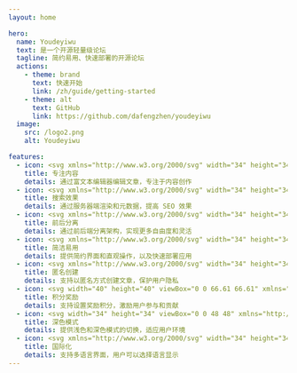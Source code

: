 ```yaml
---
layout: home

hero:
  name: Youdeyiwu
  text: 是一个开源轻量级论坛
  tagline: 简约易用、快速部署的开源论坛
  actions:
    - theme: brand
      text: 快速开始
      link: /zh/guide/getting-started
    - theme: alt
      text: GitHub
      link: https://github.com/dafengzhen/youdeyiwu
  image:
    src: /logo2.png
    alt: Youdeyiwu

features:
  - icon: <svg xmlns="http://www.w3.org/2000/svg" width="34" height="34" viewBox="0 0 24 24"><path fill="#fc5bb6" d="M21 12a1 1 0 0 0-1 1v6a1 1 0 0 1-1 1H5a1 1 0 0 1-1-1V5a1 1 0 0 1 1-1h6a1 1 0 0 0 0-2H5a3 3 0 0 0-3 3v14a3 3 0 0 0 3 3h14a3 3 0 0 0 3-3v-6a1 1 0 0 0-1-1m-15 .76V17a1 1 0 0 0 1 1h4.24a1 1 0 0 0 .71-.29l6.92-6.93L21.71 8a1 1 0 0 0 0-1.42l-4.24-4.29a1 1 0 0 0-1.42 0l-2.82 2.83l-6.94 6.93a1 1 0 0 0-.29.71m10.76-8.35l2.83 2.83l-1.42 1.42l-2.83-2.83ZM8 13.17l5.93-5.93l2.83 2.83L10.83 16H8Z"/></svg>
    title: 专注内容
    details: 通过富文本编辑器编辑文章，专注于内容创作
  - icon: <svg xmlns="http://www.w3.org/2000/svg" width="34" height="34" viewBox="0 0 24 24"><path fill="#bd35fe" d="M8 3a7 7 0 0 0 0 14h1.07a7.06 7.06 0 0 1 0-2H8A5 5 0 0 1 8 5h8a5 5 0 0 1 4.9 6a7.021 7.021 0 0 1 1.426 2A7 7 0 0 0 16 3zm8 10a3 3 0 1 0 0 6a3 3 0 0 0 0-6m-5 3a5 5 0 1 1 9.172 2.757l2.535 2.536l-1.414 1.414l-2.536-2.535A5 5 0 0 1 11 16"/></svg>
    title: 搜索效果
    details: 通过服务器端渲染和元数据，提高 SEO 效果
  - icon: <svg xmlns="http://www.w3.org/2000/svg" width="34" height="34" viewBox="0 0 24 24"><path fill="#41b883" d="m17.025 21l-.3-1.5q-.3-.125-.562-.262t-.538-.338l-1.45.45l-1-1.7l1.15-1q-.05-.3-.05-.65t.05-.65l-1.15-1l1-1.7l1.45.45q.275-.2.538-.337t.562-.263l.3-1.5h2l.3 1.5q.3.125.563.263t.537.337l1.45-.45l1 1.7l-1.15 1q.05.3.05.65t-.05.65l1.15 1l-1 1.7l-1.45-.45q-.275.2-.537.338t-.563.262l-.3 1.5zM3 20V2h18v7.65q-.475-.225-.975-.363T19 9.076V4H5v9h4.2q.225.675.75 1.175t1.175.7q-.225 1.35.063 2.675T12.275 20zm15.025-2q.825 0 1.413-.587T20.025 16q0-.825-.587-1.412T18.025 14q-.825 0-1.412.588T16.025 16q0 .825.588 1.413t1.412.587"/></svg>
    title: 前后分离
    details: 通过前后端分离架构，实现更多自由度和灵活
  - icon: <svg xmlns="http://www.w3.org/2000/svg" width="34" height="34" viewBox="0 0 256 256"><path fill="#60a9fe" d="M152 224a8 8 0 0 1-8 8h-32a8 8 0 0 1 0-16h32a8 8 0 0 1 8 8m71.62-68.17l-12.36 55.63a16 16 0 0 1-25.51 9.11L158.51 200h-61l-27.26 20.57a16 16 0 0 1-25.51-9.11l-12.36-55.63a16.09 16.09 0 0 1 3.32-13.71l28.56-34.26a123.07 123.07 0 0 1 8.57-36.67c12.9-32.34 36-52.63 45.37-59.85a16 16 0 0 1 19.6 0c9.34 7.22 32.47 27.51 45.37 59.85a123.07 123.07 0 0 1 8.57 36.67l28.56 34.26a16.09 16.09 0 0 1 3.32 13.71m-139.23 34q-16.11-29.33-19.56-57.67L48 152.36L60.36 208l.18-.13ZM140 100a12 12 0 1 0-12 12a12 12 0 0 0 12-12m68 52.36l-16.83-20.2q-3.42 28.28-19.56 57.69l23.85 18l.18.13Z"/></svg>
    title: 简洁易用
    details: 提供简约界面和直观操作，以及快速部署应用
  - icon: <svg xmlns="http://www.w3.org/2000/svg" width="34" height="34" viewBox="0 0 256 256"><path fill="#60a9fe" d="M152 224a8 8 0 0 1-8 8h-32a8 8 0 0 1 0-16h32a8 8 0 0 1 8 8m71.62-68.17l-12.36 55.63a16 16 0 0 1-25.51 9.11L158.51 200h-61l-27.26 20.57a16 16 0 0 1-25.51-9.11l-12.36-55.63a16.09 16.09 0 0 1 3.32-13.71l28.56-34.26a123.07 123.07 0 0 1 8.57-36.67c12.9-32.34 36-52.63 45.37-59.85a16 16 0 0 1 19.6 0c9.34 7.22 32.47 27.51 45.37 59.85a123.07 123.07 0 0 1 8.57 36.67l28.56 34.26a16.09 16.09 0 0 1 3.32 13.71m-139.23 34q-16.11-29.33-19.56-57.67L48 152.36L60.36 208l.18-.13ZM140 100a12 12 0 1 0-12 12a12 12 0 0 0 12-12m68 52.36l-16.83-20.2q-3.42 28.28-19.56 57.69l23.85 18l.18.13Z"/></svg>
    title: 匿名创建
    details: 支持以匿名方式创建文章，保护用户隐私
  - icon: <svg width="40" height="40" viewBox="0 0 66.61 66.61" xmlns="http://www.w3.org/2000/svg" fill="#bd35fe" stroke="#bd35fe" stroke-width="1.66525"><g id="SVGRepo_bgCarrier" stroke-width="0"></g><g id="SVGRepo_tracerCarrier" stroke-linecap="round" stroke-linejoin="round"></g><g id="SVGRepo_iconCarrier"> <defs> <style>.cls-1{fill:#bd35fe;}.cls-2,.cls-3{fill:none;stroke:#bd35fe;stroke-linecap:round;}.cls-2{stroke-linejoin:round;}.cls-3{stroke-linejoin:bevel;}</style> </defs> <title>teamshape_iconsset_v1</title> <g id="Layer_1" data-name="Layer 1"> <path class="cls-1" d="M23.46,34.49l-2.11-11H16.94l2.11,11A14.34,14.34,0,0,0,33.13,46.12a13.21,13.21,0,0,0,2.19-.19A14.31,14.31,0,0,1,23.46,34.49Z"></path> <path class="cls-2" d="M27.89,23.51H17.14l2.12,11A14.32,14.32,0,0,0,33.33,46.12h0A14.34,14.34,0,0,0,47.41,34.49l2.11-11h-6"></path> <line class="cls-2" x1="33.33" y1="46.12" x2="33.33" y2="58.81"></line> <line class="cls-2" x1="23.14" y1="58.81" x2="43.53" y2="58.81"></line> <path class="cls-2" d="M48.79,27.33h8.92s-.41,11.25-6.55,15.23"></path> <path class="cls-2" d="M17.82,27.33H8.9s.4,11.25,6.55,15.23"></path> <polygon class="cls-2" points="33.33 8.97 36.45 15.29 43.42 16.3 38.38 21.22 39.57 28.17 33.33 24.89 27.1 28.17 28.29 21.22 23.24 16.3 30.21 15.29 33.33 8.97"></polygon> <line class="cls-3" x1="27.05" y1="11.16" x2="23.5" y2="6.98"></line> <line class="cls-3" x1="40.58" y1="11.16" x2="44.12" y2="6.98"></line> </g> </g></svg>
    title: 积分奖励
    details: 支持设置奖励积分，激励用户参与和贡献
  - icon: <svg width="34" height="34" viewBox="0 0 48 48" xmlns="http://www.w3.org/2000/svg" fill="#41b883" stroke="#41b883" stroke-width="0.00048000000000000007"><g id="SVGRepo_bgCarrier" stroke-width="0"></g><g id="SVGRepo_tracerCarrier" stroke-linecap="round" stroke-linejoin="round"></g><g id="SVGRepo_iconCarrier"> <title>dark-mode</title> <g id="Layer_2" data-name="Layer 2"> <g id="Icons"> <g> <rect width="48" height="48" fill="none"></rect> <g> <path d="M14,24A10,10,0,0,0,24,34V14A10,10,0,0,0,14,24Z"></path> <path d="M24,2A22,22,0,1,0,46,24,21.9,21.9,0,0,0,24,2ZM6,24A18.1,18.1,0,0,1,24,6v8a10,10,0,0,1,0,20v8A18.1,18.1,0,0,1,6,24Z"></path> </g> </g> </g> </g> </g></svg>
    title: 深色模式
    details: 提供浅色和深色模式的切换，适应用户环境
  - icon: <svg xmlns="http://www.w3.org/2000/svg" width="34" height="34" viewBox="0 0 24 24"><path fill="#fc5bb6" d="M21 12a1 1 0 0 0-1 1v6a1 1 0 0 1-1 1H5a1 1 0 0 1-1-1V5a1 1 0 0 1 1-1h6a1 1 0 0 0 0-2H5a3 3 0 0 0-3 3v14a3 3 0 0 0 3 3h14a3 3 0 0 0 3-3v-6a1 1 0 0 0-1-1m-15 .76V17a1 1 0 0 0 1 1h4.24a1 1 0 0 0 .71-.29l6.92-6.93L21.71 8a1 1 0 0 0 0-1.42l-4.24-4.29a1 1 0 0 0-1.42 0l-2.82 2.83l-6.94 6.93a1 1 0 0 0-.29.71m10.76-8.35l2.83 2.83l-1.42 1.42l-2.83-2.83ZM8 13.17l5.93-5.93l2.83 2.83L10.83 16H8Z"/></svg>
    title: 国际化
    details: 支持多语言界面，用户可以选择语言显示
---
```


<script setup>
import HomeHeroImage from '../components/HomeHeroImage.vue';
</script>

<HomeHeroImage />

<style lang="scss">
@import 'bootstrap/scss/functions';
@import 'bootstrap/scss/variables';
@import 'bootstrap/scss/variables-dark';
@import 'bootstrap/scss/maps';
@import 'bootstrap/scss/mixins';
@import 'bootstrap/scss/root';

:root {
  --vp-home-hero-name-color: transparent;
  --vp-home-hero-name-background: linear-gradient(to right bottom, #ff0592, #ff2599, #fe36a0, #fe43a7, #fd4eae, #fd5db5, #fe6bbc, #fe78c2, #ff8bcb, #ff9dd3, #ffaedb, #ffbee3);

  --vp-home-hero-image-background-image: linear-gradient(to right top, #fff6fb, #ffecf7, #ffe1f2, #ffd7ee, #ffcce9, #ffc0e4, #ffb4df, #ffa8d9, #ff97d1, #fe84c8, #fd71bf, #fc5bb6);
  --vp-home-hero-image-filter: blur(44px);
}

@media (min-width: 640px) {
  :root {
    --vp-home-hero-image-filter: blur(56px);
  }
}

@media (min-width: 960px) {
  :root {
    --vp-home-hero-image-filter: blur(68px);
  }
}
</style>
